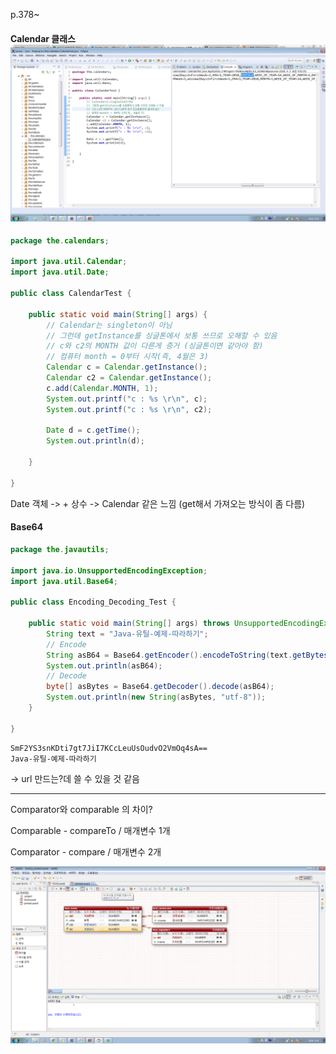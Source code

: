 p.378~





#### Calendar 클래스![](/assets/02301import.png)

```java
package the.calendars;

import java.util.Calendar;
import java.util.Date;

public class CalendarTest {

	public static void main(String[] args) {
		// Calendar는 singleton이 아님
		// 그런데 getInstance를 싱글톤에서 보통 쓰므로 오해할 수 있음
		// c와 c2의 MONTH 값이 다른게 증거 (싱글톤이면 같아야 함)
		// 컴퓨터 month = 0부터 시작(즉, 4월은 3)
		Calendar c = Calendar.getInstance();
		Calendar c2 = Calendar.getInstance();
		c.add(Calendar.MONTH, 1);
		System.out.printf("c : %s \r\n", c);
		System.out.printf("c : %s \r\n", c2);
		
		Date d = c.getTime();
		System.out.println(d);
		
	}

}
```

Date 객체 -&gt; + 상수 -&gt; Calendar 같은 느낌 \(get해서 가져오는 방식이 좀 다름\)



#### Base64

```java
package the.javautils;

import java.io.UnsupportedEncodingException;
import java.util.Base64;

public class Encoding_Decoding_Test {

	public static void main(String[] args) throws UnsupportedEncodingException{
		String text = "Java-유틸-예제-따라하기";
		// Encode
		String asB64 = Base64.getEncoder().encodeToString(text.getBytes("utf-8"));
		System.out.println(asB64);
		// Decode
		byte[] asBytes = Base64.getDecoder().decode(asB64);
		System.out.println(new String(asBytes, "utf-8"));
	}

}
```

```
SmF2YS3snKDti7gt7JiI7KCcLeuUsOudvO2VmOq4sA==
Java-유틸-예제-따라하기
```

-&gt; url 만드는?데 쓸 수 있을 것 같음

---

Comparator와 comparable 의 차이?

Comparable - compareTo / 매개변수 1개 

Comparator - compare / 매개변수 2개

![](/assets/02302import.png)



